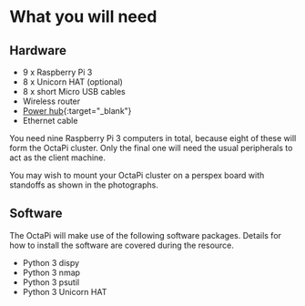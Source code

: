 # What you will need

## Hardware

- 9 x Raspberry Pi 3
- 8 x Unicorn HAT (optional)
- 8 x short Micro USB cables
- Wireless router
- [Power hub](https://www.amazon.co.uk/Universal-professional-charging-2-4amps-simultaneously/dp/B01DZKOUS4/ref=lp_11206805031_1_1?srs=11206805031&ie=UTF8&qid=1488288887&sr=8-1){:target="_blank"}
- Ethernet cable

You need nine Raspberry Pi 3 computers in total, because eight of these will form the OctaPi cluster. Only the final one will need the usual peripherals to act as the client machine.

You may wish to mount your OctaPi cluster on a perspex board with standoffs as shown in the photographs.

## Software

The OctaPi will make use of the following software packages. Details for how to install the software are covered during the resource.

- Python 3 dispy
- Python 3 nmap
- Python 3 psutil
- Python 3 Unicorn HAT
